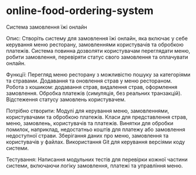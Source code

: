 # online-food-ordering-system

Система замовлення їжі онлайн

Опис:
	Створіть систему для замовлення їжі онлайн, яка включає у себе керування меню ресторану,
замовленнями користувачів та обробкою платежів. Система повинна дозволяти користувачам 
переглядати меню, робити замовлення, перевіряти статус свого замовлення та оплачувати онлайн.

Функції:
	Перегляд меню ресторану з можливістю пошуку за категоріями та стравами.
Додавання та оновлення страв у меню рестораном.
Робота з кошиком: додавання страв, видалення страв, оформлення замовлення.
Обробка платежів (симуляція, без реальних транзакцій).
Відстеження статусу замовлень користувачем.

Потрібно створити:
  Модулі для керування меню, замовленнями, користувачами та обробкою платежів.
Класи для представлення страв, меню, замовлень, користувачів та платежів.
Винятки для обробки помилок, наприклад, недостатньо коштів для платежу або замовлення недоступної страви.
Зберігання даних про меню, замовлення та користувачів у файлах.
Використання Git для керування версіями коду системи.

Тестування:
	Написання модульних тестів для перевірки кожної частини системи, включаючи логіку замовлення, 
платежі та управління меню.
